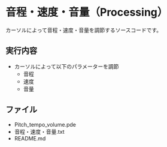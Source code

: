 # 音程・速度・音量（Processing）
 カーソルによって音程・速度・音量を調節するソースコードです。

## 実行内容
- カーソルによって以下のパラメーターを調節
	- 音程
	- 速度
	- 音量

## ファイル
- Pitch_tempo_volume.pde
- 音程・速度・音量.txt
- README.md
